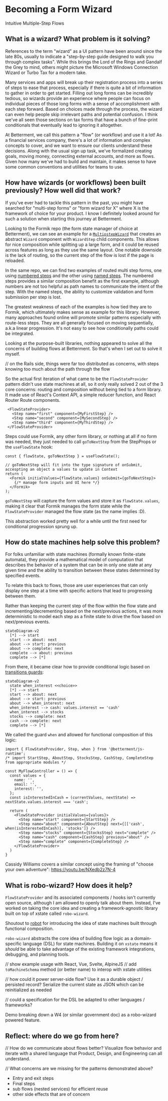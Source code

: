 # Becoming a Form Wizard

Intuitive Multiple-Step Flows

## What is a wizard? What problem is it solving?

References to the term "wizard" as a UI pattern have been around since the late 80s, usually to indicate a "step-by-step guide designed to walk you through complex tasks". While this brings the Lord of the Rings and Gandalf the Grey to mind, others might picture the Microsoft Windows Connection Wizard or Turbo Tax for a modern take.

Many services and apps will break up their registration process into a series of steps to ease that process, especially if there is quite a bit of information to gather in order to get started. Filling out long forms can be incredibly tedious, so wizards provide an experience where people can focus on individual pieces of those long forms with a sense of accomplishment with each step forward. Based on choices made through the process, the wizard can even help people skip irrelevant paths and potential confusion. I think we've all seen those sections on tax forms that have a bunch of fine-print conditionals that eventually lead to ignoring it altogether. 

At Betterment, we call this pattern a "flow" (or workflow) and use it a lot! As a financial services company, there's a lot of information and complex concepts to cover, and we want to ensure our clients understand these decisions. Along with the usual sign up task, we've formalized creating goals, moving money, connecting external accounts, and more as flows. Given how many we've had to build and maintain, it makes sense to have some common conventions and utilities for teams to use.

## How have wizards (or workflows) been built previously? How well did that work?

If you've ever had to tackle this pattern in the past, you might have searched for "multi-step forms" or "form wizard for X" where X is the framework of choice for your product. I know I definitely looked around for such a solution when starting this journey at Betterment. 

Looking to the Formik repo (the form state manager of choice at Betterment), we can see an example for a [`MultipstepWizard`](https://github.com/jaredpalmer/formik/blob/master/examples/MultistepWizard.js) that creates an abstract `Wizard` component with `WizardStep` child components. This allows for nice composition while splitting up a large form, and it could be reused across features as long as they use the same layout. One notable downside is the lack of routing, so the current step of the flow is lost if the page is reloaded.

In the same repo, we can find two examples of routed multi step forms, one using [numbered steps](https://github.com/jaredpalmer/formik/blob/master/examples/RoutedMultistepWizard.js) and the other using [named steps](https://github.com/jaredpalmer/formik/blob/master/examples/RoutedMultistepWizard2.js). The numbered steps provides a similar composition benefit as the first example, although numbers are not too helpful as path names to communicate the intent of the step. With the named steps, the ability to customize validation and form submission per step is lost. 

The greatest weakness of each of the examples is how tied they are to Formik, which ultimately makes sense as example for this library. However, many approaches found online will promote similar patterns especially with route-less steps. They are all generally focused on moving sequentially, a.k.a linear progression. It's not easy to see how conditionally paths could be integrated.

Looking at the purpose-built libraries, nothing appeared to solve all the concerns of building flows at Betterment. So that's when I set out to solve it myself.

// on the Rails side, things were far too distributed as concerns, with steps knowing too much about the path through the flow

So the actual first iteration of what came to be the `FlowStateProvider` pattern didn't use state machines at all, so it only really solved 2 out of the 3 core concerns: routing and composition without being tied to a form library. It made use of React's Context API, a simple reducer function, and React Router Route components.

```tsx
 <FlowStateProvider>
   <Step name="first" component={MyFirstStep} />
   <Step name="second" component={MySecondStep} />
   <Step name="third" component={MyThirdStep} />
 </FlowStateProvider>
```

Steps could use Formik, any other form library, or nothing at all if no form was needed, they just needed to call `goToNextStep` from the StepProps or the `useFlowState` hook:

```tsx
const { flowState, goToNextStep } = useFlowState();

// goToNextStep will fit into the type signature of onSubmit, accespting an object a values to update in Context
return (
  <Formik initialValues={flowState.values} onSubmit={goToNextStep}>
    {/* manage form inputs and UI here */}
  </Formik>
);
```

`goToNextStep` will capture the form values and store it as `flowState.values`, making it clear that Formik manages the form state while the `FlowStateProvider` managed the flow state (as the name implies :D).

This abstraction worked pretty well for a while until the first need for conditional progression sprung up.

## How do state machines help solve this problem?

For folks unfamiliar with state machines (formally known finite-state automata), they provide a mathematical model of computation that describes the behavior of a system that can be in only one state at any given time and the ability to transition between these states determined by specified events.

To relate this back to flows, those are user experiences that can only display one step at a time with specific actions that lead to progressing between them.

Rather than keeping the current step of the flow within the flow state and incrementing/decrementing based on the next/previous actions, it was more deterministic to model each step as a finite state to drive the flow based on next/previous events.

```mermaid
stateDiagram-v2
  [*] --> start
  start --> about: next
  about --> start: previous
  about --> complete: next
  complete --> about: previous
  complete --> [*]
```

From there, it became clear how to provide conditional logic based on [transitions guards](https://xstate.js.org/docs/guides/guards.html#guards-condition-functions):

```mermaid
stateDiagram-v2
  state when_interest <<choice>>
  [*] --> start
  start --> about: next
  about --> start: previous
  about --> when_interest: next
  when_interest --> cash: values.interest == 'cash'
  when_interest --> stocks
  stocks --> complete: next
  cash --> complete: next
  complete --> [*]
```

We called the guard `when` and allowed for functional composition of this logic:

```tsx
import { FlowStateProvider, Step, when } from '@betterment/js-runtime';
/* import StartStep, AboutStep, StocksStep, CashStep, CompleteStep from appropriate modules */

const MyFlowController = () => {
  const values = {
    name: '',
    email: '',
    interest: '',
  };
  const isInterestedInCash = (currentValues, nextState) => nextState.values.interest === 'cash';

  return (
    <FlowStateProvider initialValues={values}>
      <Step name="start" component={StartStep} />
      <Step name="about" component={AboutStep} next={[['cash', when(isInterestedInCash)], 'stocks']} />
      <Step name="stocks" component={StocksStep} next="complete" />
      <Step name="cash" component={CashStep} previous="about" />
      <Step name="complete" component={CompleteStep} />
    </FlowStateProvider>
  )
}
```

Cassidy Williams covers a similar concept using the framing of "choose your own adventure": https://youtu.be/NXedb2z7N-4

## What is robo-wizard? How does it help?

`FlowStateProvider` and its associated components / hooks isn't currently open source, although I am allowed to openly talk about them. Instead, I've worked on taking the core idea and creating a framework-agnostic library built on top of xstate called `robo-wizard`.

Shoutout to [robot](thisrobot.life) for introducing the idea of state machines built through functional composition.

`robo-wizard` abstracts the core idea of building flow logic as a domain-specific language (DSL) for state machines. Building it on `xstate` means it _should_ be able to take advantage of the existing framework integrations, debugging, and planning tools.

// show example usage with React, Vue, Svelte, AlpineJS
// add `toMachineSchema` method (or better name) to interop with xstate utilities

// how could it power server-side flow? Use it as a durable object / persisted record? Serialize the current state as JSON which can be reinitialized as needed

// could a specification for the DSL be adapted to other languages / frameworks?

Demo breaking down a W4 (or similar government doc) as a robo-wizard powered feature.

## Reflect: where do we go from here?

// How do we communicate about flows better?
Visualize flow behavior and iterate with a shared language that Product, Design, and Engineering can all understand.

// What concerns are we missing for the patterns demonstrated above?
- Entry and exit steps
- Final steps
- sub flows (nested services) for efficient reuse
- other side effects that are of concern
